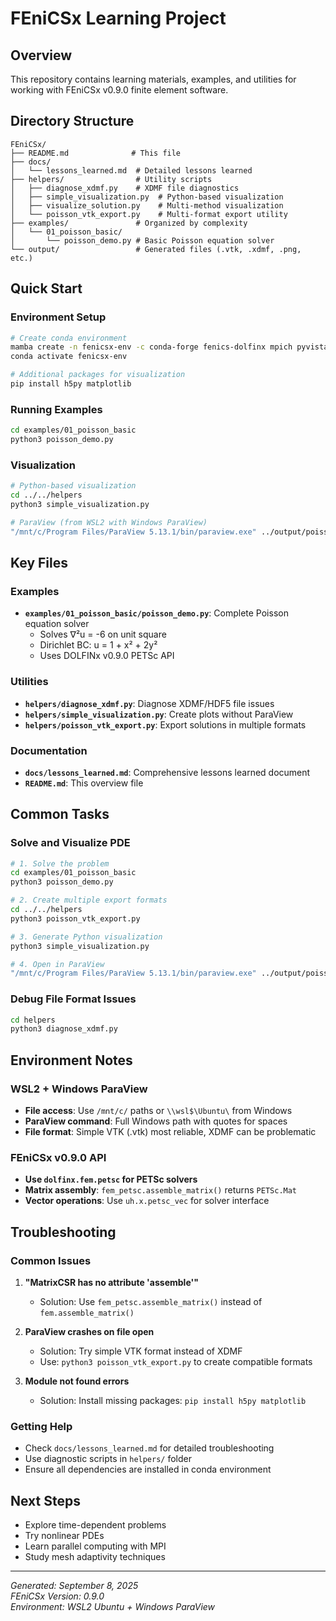 # FEniCSx Learning Project

## Overview
This repository contains learning materials, examples, and utilities for working with FEniCSx v0.9.0 finite element software.

## Directory Structure

```
FEniCSx/
├── README.md              # This file
├── docs/
│   └── lessons_learned.md  # Detailed lessons learned
├── helpers/                # Utility scripts
│   ├── diagnose_xdmf.py    # XDMF file diagnostics
│   ├── simple_visualization.py  # Python-based visualization
│   ├── visualize_solution.py    # Multi-method visualization
│   └── poisson_vtk_export.py    # Multi-format export utility
├── examples/               # Organized by complexity
│   └── 01_poisson_basic/
│       └── poisson_demo.py # Basic Poisson equation solver
└── output/                 # Generated files (.vtk, .xdmf, .png, etc.)
```

## Quick Start

### Environment Setup
```bash
# Create conda environment
mamba create -n fenicsx-env -c conda-forge fenics-dolfinx mpich pyvista
conda activate fenicsx-env

# Additional packages for visualization
pip install h5py matplotlib
```

### Running Examples
```bash
cd examples/01_poisson_basic
python3 poisson_demo.py
```

### Visualization
```bash
# Python-based visualization
cd ../../helpers
python3 simple_visualization.py

# ParaView (from WSL2 with Windows ParaView)
"/mnt/c/Program Files/ParaView 5.13.1/bin/paraview.exe" ../output/poisson_simple.vtk
```

## Key Files

### Examples
- **`examples/01_poisson_basic/poisson_demo.py`**: Complete Poisson equation solver
  - Solves ∇²u = -6 on unit square
  - Dirichlet BC: u = 1 + x² + 2y²
  - Uses DOLFINx v0.9.0 PETSc API

### Utilities
- **`helpers/diagnose_xdmf.py`**: Diagnose XDMF/HDF5 file issues
- **`helpers/simple_visualization.py`**: Create plots without ParaView
- **`helpers/poisson_vtk_export.py`**: Export solutions in multiple formats

### Documentation
- **`docs/lessons_learned.md`**: Comprehensive lessons learned document
- **`README.md`**: This overview file

## Common Tasks

### Solve and Visualize PDE
```bash
# 1. Solve the problem
cd examples/01_poisson_basic
python3 poisson_demo.py

# 2. Create multiple export formats
cd ../../helpers
python3 poisson_vtk_export.py

# 3. Generate Python visualization
python3 simple_visualization.py

# 4. Open in ParaView
"/mnt/c/Program Files/ParaView 5.13.1/bin/paraview.exe" ../output/poisson_simple.vtk
```

### Debug File Format Issues
```bash
cd helpers
python3 diagnose_xdmf.py
```

## Environment Notes

### WSL2 + Windows ParaView
- **File access**: Use `/mnt/c/` paths or `\\wsl$\Ubuntu\` from Windows
- **ParaView command**: Full Windows path with quotes for spaces
- **File format**: Simple VTK (.vtk) most reliable, XDMF can be problematic

### FEniCSx v0.9.0 API
- **Use `dolfinx.fem.petsc` for PETSc solvers**
- **Matrix assembly**: `fem_petsc.assemble_matrix()` returns `PETSc.Mat`
- **Vector operations**: Use `uh.x.petsc_vec` for solver interface

## Troubleshooting

### Common Issues
1. **"MatrixCSR has no attribute 'assemble'"**
   - Solution: Use `fem_petsc.assemble_matrix()` instead of `fem.assemble_matrix()`

2. **ParaView crashes on file open**
   - Solution: Try simple VTK format instead of XDMF
   - Use: `python3 poisson_vtk_export.py` to create compatible formats

3. **Module not found errors**
   - Solution: Install missing packages: `pip install h5py matplotlib`

### Getting Help
- Check `docs/lessons_learned.md` for detailed troubleshooting
- Use diagnostic scripts in `helpers/` folder
- Ensure all dependencies are installed in conda environment

## Next Steps
- Explore time-dependent problems
- Try nonlinear PDEs
- Learn parallel computing with MPI
- Study mesh adaptivity techniques

---

*Generated: September 8, 2025*  
*FEniCSx Version: 0.9.0*  
*Environment: WSL2 Ubuntu + Windows ParaView*